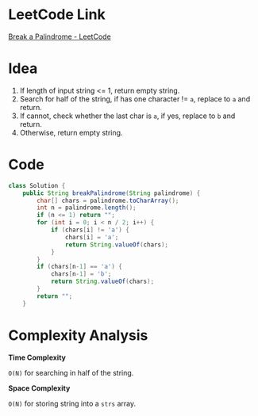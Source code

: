 # LeetCode Link

[Break a Palindrome - LeetCode](https://leetcode.com/problems/break-a-palindrome/description/)

# Idea

1.   If length of input string <= 1, return empty string.
2.   Search for half of the string, if has one character != `a`, replace to `a` and return.
3.   If cannot, check whether the last char is `a`, if yes, replace to `b` and return.
4.   Otherwise, return empty string.

# Code

```java
class Solution {
    public String breakPalindrome(String palindrome) {
        char[] chars = palindrome.toCharArray();
        int n = palindrome.length();
        if (n <= 1) return "";
        for (int i = 0; i < n / 2; i++) {
            if (chars[i] != 'a') {
                chars[i] = 'a';
                return String.valueOf(chars);
            }
        }
        if (chars[n-1] == 'a') {
            chars[n-1] = 'b';
            return String.valueOf(chars);
        }
        return "";
    }

```

# Complexity Analysis

**Time Complexity**

`O(N)` for searching in half of the string.

**Space Complexity**

`O(N)` for storing string into a `strs` array.

